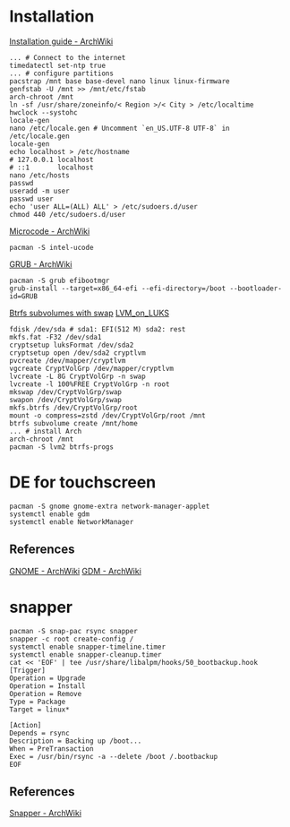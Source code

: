 # Installation
[Installation guide - ArchWiki](https://web.archive.org/web/20200107092239/https://wiki.archlinux.org/index.php/Installation_guide)
```
... # Connect to the internet
timedatectl set-ntp true
... # configure partitions
pacstrap /mnt base base-devel nano linux linux-firmware
genfstab -U /mnt >> /mnt/etc/fstab
arch-chroot /mnt
ln -sf /usr/share/zoneinfo/< Region >/< City > /etc/localtime
hwclock --systohc
locale-gen
nano /etc/locale.gen # Uncomment `en_US.UTF-8 UTF-8` in /etc/locale.gen
locale-gen
echo localhost > /etc/hostname
# 127.0.0.1	localhost
# ::1		localhost
nano /etc/hosts
passwd
useradd -m user
passwd user
echo 'user ALL=(ALL) ALL' > /etc/sudoers.d/user
chmod 440 /etc/sudoers.d/user
```
[Microcode - ArchWiki](https://web.archive.org/web/20200107093945/https://wiki.archlinux.org/index.php/Microcode)
```
pacman -S intel-ucode
```
[GRUB - ArchWiki](https://web.archive.org/web/20200107094103/https://wiki.archlinux.org/index.php/GRUB)
```
pacman -S grub efibootmgr
grub-install --target=x86_64-efi --efi-directory=/boot --bootloader-id=GRUB
```
[Btrfs subvolumes with swap](https://web.archive.org/web/20200107092204/https://wiki.archlinux.org/index.php/Dm-crypt/Encrypting_an_entire_system#Btrfs_subvolumes_with_swap)
[LVM_on_LUKS](https://web.archive.org/web/20200107092204/https://wiki.archlinux.org/index.php/Dm-crypt/Encrypting_an_entire_system#LVM_on_LUKS)
```
fdisk /dev/sda # sda1: EFI(512 M) sda2: rest
mkfs.fat -F32 /dev/sda1
cryptsetup luksFormat /dev/sda2
cryptsetup open /dev/sda2 cryptlvm
pvcreate /dev/mapper/cryptlvm
vgcreate CryptVolGrp /dev/mapper/cryptlvm
lvcreate -L 8G CryptVolGrp -n swap
lvcreate -l 100%FREE CryptVolGrp -n root
mkswap /dev/CryptVolGrp/swap
swapon /dev/CryptVolGrp/swap
mkfs.btrfs /dev/CryptVolGrp/root
mount -o compress=zstd /dev/CryptVolGrp/root /mnt
btrfs subvolume create /mnt/home
... # install Arch
arch-chroot /mnt
pacman -S lvm2 btrfs-progs
```

# DE for touchscreen

```
pacman -S gnome gnome-extra network-manager-applet
systemctl enable gdm
systemctl enable NetworkManager
```

## References

[GNOME - ArchWiki](https://web.archive.org/web/20200107092532/https://wiki.archlinux.org/index.php/GNOME)
[GDM - ArchWiki](https://web.archive.org/web/20200107092753/https://wiki.archlinux.org/index.php/GDM)

# snapper
```
pacman -S snap-pac rsync snapper
snapper -c root create-config /
systemctl enable snapper-timeline.timer
systemctl enable snapper-cleanup.timer
cat << 'EOF' | tee /usr/share/libalpm/hooks/50_bootbackup.hook
[Trigger]
Operation = Upgrade
Operation = Install
Operation = Remove
Type = Package
Target = linux*

[Action]
Depends = rsync
Description = Backing up /boot...
When = PreTransaction
Exec = /usr/bin/rsync -a --delete /boot /.bootbackup
EOF
```

## References

[Snapper - ArchWiki](https://web.archive.org/web/20200107091522/https://wiki.archlinux.org/index.php/Snapper)

